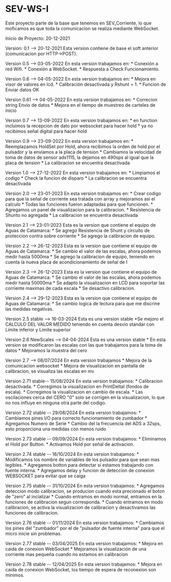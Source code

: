 
# SEV-WS-I
Este proyecto parte de la base que tenemos en SEV_Corriente, lo que moficamos es que toda la comunicacion se realiza mediante WebSocket.

Inicio de Proyecto: 20-12-2021

Version: 0.1 -->  20-12-2021
    Esta version contiene de base el soft anterior (comunicacion por HTTP->POST). 

Version 0.5  -->  03-05-2022
    En esta version trabajamos en:
     * Conexión a red Wifi.
     * Conexión a WebSocket.
     * Respuesta a Check Funcionamiento.

Version 0.6 -->  04-05-2022
    En esta version trabajamos en:
     * Mejora en visor de valores en lcd.
     * Calibración desactivada y Rshunt = 1.
     * Funcion de Enviar datos OK

Version 0.61 -->  04-05-2022
    En esta version trabajamos en:
     * Correcion string Envio de datos
     * Mejora en el tiempo de muestreo de carteles de inicio

Version 0.7  --> 13-09-2022
    En esta version trabajamos en:
     * en function incluimos la recepcion de dato por websocket para hacer hold
     * ya no recibimos señal digital para hacer hold

Version 0.9 --> 23-09-2022
    En esta version trabajamos en:
     * Reemplazamos HoldSet por Hold, ahora recibimos la orden de hold por el pulsador y la enviamos a la placa de tension
     * Cambiamos la velocidad de toma de datos de sensor ads1115, la dejamos en 490sps al igual que la placa de tension
     * La calibracion se encuentra desactivada

Version 1.0 --> 27-12-2022
    En esta version trabajamos en:
     * Limpiamos el codigo
     * Check la funcion de disparo
     * La calibracion se encuentra desactivada

Version 2.0 --> 23-01-2023
    En esta version trabajamos en:
     * Crear codigo para que la señal de corriente sea tratada con array y mejoramos asi el calculo
     * Todas las funciones fueron adaptadas para que funcionen.
     * Agregamos un panel de visualizacion para la calibracion.
     * Resistencia de Shunto no agregada
     * La calibracion se encuentra desactivada

Version 2.1 --> 23-01-2023
    Esta es la version que contiene el equipo de Aguas de Catamarca:
    * Se agrego Resistencia de Shunt y circuito de proteccion contra sobre corriente
    * Se agrego la calibracion de equipo.

Version 2.2 --> 26-12-2023
    Esta es la version que contiene el equipo de Aguas de Catamarca:
    * Se cambio el valor de las escalas, ahora podemos medir hasta 5000ma
    * Se agrego la calibracion de equipo, teniendo en cuenta la nueva placa de acondicionamiento de señal de I

Version 2.3 --> 26-12-2023
    Esta es la version que contiene el equipo de Aguas de Catamarca:
    * Se cambio el valor de las escalas, ahora podemos medir hasta 50000ma
    * Se adapto la visualizacion en LCD para soportar las corriente maximas de cada escala
    * Se desactivo calibracion.
    
Version 2.4 --> 29-12-2023
    Esta es la version que contiene el equipo de Aguas de Catamarca:
    * Se cambio logica de lectura para que me discrine las medidas negativas.

Version 2.5 stable --> 16-03-2024
    Esta es una version stable 
    *Se mejoro el CALCULO DEL VALOR MEDIDO teniendo en cuenta desvio standar con Limite inferior y Limite superior

Version 2.6 NewScales --> 04-04-2024
    Esta es una version stable 
    * En esta version se modificaron las escalas con las que trabajamos para la toma de datos
    * Mejoramos la muestra del cero

Version 2.7 --> 08/07/2024
    En esta version trabajamos 
    * Mejora de la comunicacion websocket
    * Mejora de visualizacion en pantalla de calibracion, se visualiza las escalas en mv

Version 2.71 stable-- 15/08/2024
    En esta version trabajamos:
    * Calibracion desactivada.
    * Corregimos la visualizacion en PrintDeltaI (fondos de escala).
    * Corregimos la visualizacion en cambio de escala.
    * Las oscilaciones cerca del CERO "0" solo se corrigen en la visualizacion, lo que no nos influye en ninguna otra parte del codigo.
    
Version 2.72 stable -- 29/08/2024
    En esta version trabajamos:
    * Cambiamos pines I/O para correcto funcionamiento de zumbador
    * Agregamos Numero de Serie
    * Cambio del la frecuencia del ADS a 32sps, esto proporciona una medidas con menos ruido

Version 2.73 stable -- 09/09/2024
    En esta version trabajamos:
    * Eliminamos el Hold por Button.
    * Activamos Hold por señal de activacion.

Version 2.74 stable -- 16/10/2024
    En esta version trabajamos:
    * Modificamos los nombre de variables de los pulsador para que sean mas legibles.
    * Agregamos botton para detectar si estamos trabajando con fuente interna.
    * Agregamos delay y funcion de deteccion de conexion WEBSOCKET para evitar que se caiga

Version 2.75 stable -- 31/10/2024
    En esta version trabajamos:
    * Agregamos deteccion modo calibracion, se producion cuando esta precionado el boton de "zero" al incializar
    * Cuando entramos en modo normal, entramos en la funciones de calibracion segun corresponda.
    * Cuando entramos en modo calibracion, se activa la visualizacion de calibracion y desactivamos las funciones de calibracion.

Version 2.76 stable -- 01/11/2024
    En esta version trabajamos:
    * Cambiamos los pines del "zumbador" por el de "pulsador de fuente interna" para que el micro inicie sin problemas.
    
Version 2.77 stable -- 03/04/2025
    En esta version trabajamos:
    * Mejora en caida de conexion WebSocket
    * Mejoramos la visualización de una corriente mas pequeña cuando no estamos en calibracion  

Version 2.78 stable -- 12/04/2025
    En esta version trabajamos:
    * Mejora en caida de conexion WebSocket, los tiempo de espera de  reconexion son minimos.